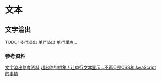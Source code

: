 # 文本

## 文字溢出

TODO: 多行溢出   单行溢出 单行重点...
### 参考资料
[文字溢出参考资料](https://juejin.cn/post/7218411904699924540?utm_source=gold_browser_extension)
[超出你的想象！让单行文本显示...不再只是CSS和JavaScript的事情](https://juejin.cn/post/7231986666511433783)